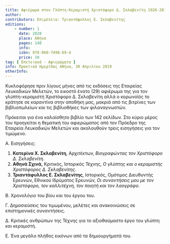 ```yaml
---
title: Αφιέρωμα στον Γλύπτη-Κεραμιστή Χριστόφορο Δ. Σκλαβενίτη 1926-2015
author:
contributors: Επιμέλεια: Τριαντάφυλλος Ε. Σκλαβενίτης
editions:
    - number: 1
      date: 2020
      place: Αθήνα
      pages: 140
      info:
      isbn: 978-960-7498-69-4
      price: 10
tag: [ Επετειακά - Αφιερώματα ]
info: Πρακτικά Ημερίδας Αθήνα, 30 Απριλίου 2019
otherInfo:
---
```


Κυκλοφόρησε πριν λίγους μήνες από τις εκδόσεις της Εταιρείας Λευκαδικών Μελετών, το εικοστό ένατο \(29\) αφιέρωμα της για τον γλύπτη-κεραμιστή Χριστόφορο Δ. Σκλαβενίτη αλλά ο κορωνοϊός το κράτησε σε καραντίνα στην αποθήκη μας, μακριά από τις βιτρίνες των βιβλιοπωλείων και τις βιβλιοθήκες των φιλαναγνωστών.

Πρόκειται για ένα καλαίσθητο βιβλίο των 142 σελίδων. Στο κύριο μέρος του προηγείται η θεματική του αφιερώματος από τον Πρόεδρο της Εταιρεία Λευκαδικών Μελετών και ακολουθούν τρεις εισηγήσεις για τον τιμώμενο.

Α. Εισηγήσεις:
1. **Κατερίνα Χ. Σκλαβενίτη**, Αρχιτέκτων, *Βιογραφώντας τον Χριστόφορο Δ. Σκλαβενίτη*.
2. **Αθηνά Σχινά,** Κριτικός, Ιστορικός Τέχνης, *Ο γλύπτης και ο κεραμιστής Χριστόφορος Δ. Σκλαβενίτης*.
3. **Τριαντάφυλλος Ε. Σκλαβενίτης**, Ιστορικός, Ομότιμος Διευθυντής Ερευνών, Εθνικού Ιδρύματος Ερευνών, *Οι συναντήσεις μου με τον Χριστόφορο, τον καλλιτέχνη, τον ποιητή και τον λαογράφο*.

Β. Χρονολόγιο του βίου και του έργου του.

Γ. Δημοσιεύσεις του τιμωμένου, μελέτες και ανακοινώσεις σε επιστημονικές συναντήσεις.

Δ. Κριτικές ανθρώπων της Τέχνης για το αξιοθαύμαστο έργο του γλύπτη και κεραμιστή.

Ε. Ένα μεγάλο πλήθος εικόνων από τα δημιουργήματά του.

 
